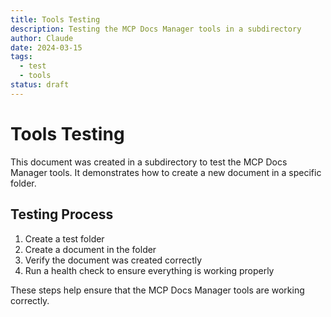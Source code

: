 ```yaml
---
title: Tools Testing
description: Testing the MCP Docs Manager tools in a subdirectory
author: Claude
date: 2024-03-15
tags:
  - test
  - tools
status: draft
---
```


# Tools Testing

This document was created in a subdirectory to test the MCP Docs Manager tools. It demonstrates how to create a new document in a specific folder.

## Testing Process

1. Create a test folder
2. Create a document in the folder
3. Verify the document was created correctly
4. Run a health check to ensure everything is working properly

These steps help ensure that the MCP Docs Manager tools are working correctly.